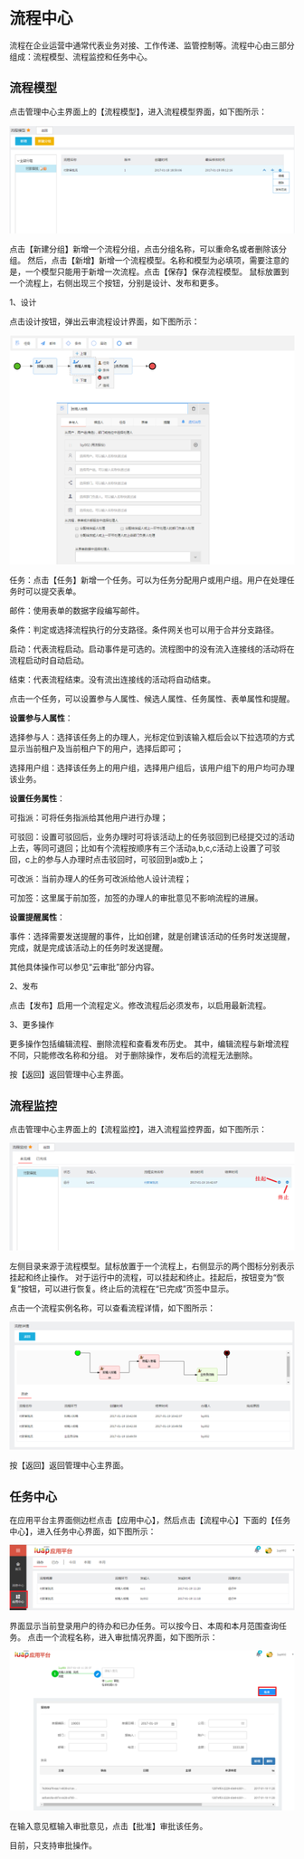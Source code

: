 # 流程中心

流程在企业运营中通常代表业务对接、工作传递、监管控制等。流程中心由三部分组成：流程模型、流程监控和任务中心。

## 流程模型
点击管理中心主界面上的【流程模型】，进入流程模型界面，如下图所示：

![](/articles/application/2-/images/image50.png)
 
点击【新建分组】新增一个流程分组，点击分组名称，可以重命名或者删除该分组。
然后，点击【新增】新增一个流程模型。名称和模型为必填项，需要注意的是，一个模型只能用于新增一次流程。点击【保存】保存流程模型。
鼠标放置到一个流程上，右侧出现三个按钮，分别是设计、发布和更多。

1、设计

点击设计按钮，弹出云审流程设计界面，如下图所示：

![](/articles/application/2-/images/image51.png)

 
任务：点击【任务】新增一个任务。可以为任务分配用户或用户组。用户在处理任务时可以提交表单。

邮件：使用表单的数据字段编写邮件。

条件：判定或选择流程执行的分支路径。条件网关也可以用于合并分支路径。

启动：代表流程启动。启动事件是可选的。流程图中的没有流入连接线的活动将在流程启动时自动启动。

结束：代表流程结束。没有流出连接线的活动将自动结束。

点击一个任务，可以设置参与人属性、候选人属性、任务属性、表单属性和提醒。

**设置参与人属性**：

选择参与人：选择该任务上的办理人，光标定位到该输入框后会以下拉选项的方式显示当前租户及当前租户下的用户，选择后即可；

选择用户组：选择该任务上的用户组，选择用户组后，该用户组下的用户均可办理该业务。

**设置任务属性**：

可指派：可将任务指派给其他用户进行办理；

可驳回：设置可驳回后，业务办理时可将该活动上的任务驳回到已经提交过的活动上去，等同可退回；比如有个流程按顺序有三个活动a,b,c,c活动上设置了可驳回，c上的参与人办理时点击驳回时，可驳回到a或b上；

可改派：当前办理人的任务可改派给他人设计流程；

可加签：这里属于前加签，加签的办理人的审批意见不影响流程的进展。

**设置提醒属性**：

事件：选择需要发送提醒的事件，比如创建，就是创建该活动的任务时发送提醒，完成，就是完成该活动上的任务时发送提醒。

其他具体操作可以参见“云审批”部分内容。

2、发布

点击【发布】启用一个流程定义。修改流程后必须发布，以启用最新流程。

3、更多操作

更多操作包括编辑流程、删除流程和查看发布历史。
其中，编辑流程与新增流程不同，只能修改名称和分组。
对于删除操作，发布后的流程无法删除。

按【返回】返回管理中心主界面。

## 流程监控

点击管理中心主界面上的【流程监控】，进入流程监控界面，如下图所示：

![](/articles/application/2-/images/image52.png)

 
左侧目录来源于流程模型。鼠标放置于一个流程上，右侧显示的两个图标分别表示挂起和终止操作。
对于运行中的流程，可以挂起和终止。挂起后，按钮变为“恢复”按钮，可以进行恢复。终止后的流程在“已完成”页签中显示。

点击一个流程实例名称，可以查看流程详情，如下图所示：

![](/articles/application/2-/images/image53.png)
 

按【返回】返回管理中心主界面。

## 任务中心

在应用平台主界面侧边栏点击【应用中心】，然后点击【流程中心】下面的【任务中心】，进入任务中心界面，如下图所示：

![](/articles/application/2-/images/image54.png)

 
界面显示当前登录用户的待办和已办任务。可以按今日、本周和本月范围查询任务。
点击一个流程名称，进入审批情况界面，如下图所示：

![](/articles/application/2-/images/image55.png)

 
在输入意见框输入审批意见，点击【批准】审批该任务。

目前，只支持审批操作。


